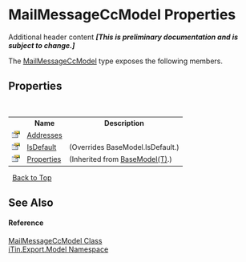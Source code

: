 # MailMessageCcModel Properties
Additional header content _**\[This is preliminary documentation and is subject to change.\]**_

The <a href="3d2e6f1b-3d22-2425-ffd9-1b23de3af6ca">MailMessageCcModel</a> type exposes the following members.


## Properties
&nbsp;<table><tr><th></th><th>Name</th><th>Description</th></tr><tr><td>![Public property](media/pubproperty.gif "Public property")</td><td><a href="579b3725-8a45-8ff6-5261-b177aeda6f8f">Addresses</a></td><td /></tr><tr><td>![Public property](media/pubproperty.gif "Public property")</td><td><a href="8cfa1515-afd6-8048-238d-299124d93382">IsDefault</a></td><td> (Overrides BaseModel.IsDefault.)</td></tr><tr><td>![Public property](media/pubproperty.gif "Public property")</td><td><a href="7e88785e-5670-4515-defa-d3f60ae16111">Properties</a></td><td> (Inherited from <a href="6632f561-4175-f1f2-939c-ac8b10159529">BaseModel(T)</a>.)</td></tr></table>&nbsp;
<a href="#mailmessageccmodel-properties">Back to Top</a>

## See Also


#### Reference
<a href="3d2e6f1b-3d22-2425-ffd9-1b23de3af6ca">MailMessageCcModel Class</a><br /><a href="ef57ffcc-e95e-b212-5a46-9aa6f5a3511f">iTin.Export.Model Namespace</a><br />